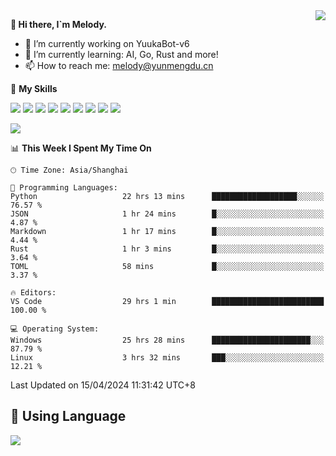 <a href="#">
  <img align="right" src="https://github-readme-stats.vercel.app/api?username=melodyyuuka&count_private=true&show_icons=true" />
</a>

**👋 Hi there, I`m Melody.**

- 🔭 I’m currently working on YuukaBot-v6
- 🌱 I’m currently learning: AI, Go, Rust and more!
- 📫 How to reach me: melody@yunmengdu.cn

🌟 **My Skills** 

![](https://img.shields.io/badge/-Python-3e74a2?style=flat-square&logo=Python&logoColor=fff)
![](https://img.shields.io/badge/-Java-007396?style=flat-square&logo=OpenJDK&logoColor=fff)
![](https://img.shields.io/badge/-Node.js-339933?style=flat-square&logo=Node.js&logoColor=fff)
![](https://img.shields.io/badge/-Git-f05032?style=flat-square&logo=git&logoColor=fff)
![](https://img.shields.io/badge/-PostgreSQL-4169e1?style=flat-square&logo=PostgreSQL&logoColor=fff)
![](https://img.shields.io/badge/-Rust-000000?style=flat-square&logo=rust&logoColor=fff)
![](https://img.shields.io/badge/-VSCode-007acc?style=flat-square&logo=Visual-Studio-Code&logoColor=fff)
![](https://img.shields.io/badge/-FastAPI-009688?style=flat-square&logo=FastAPI&logoColor=fff)
![](https://img.shields.io/badge/-Linux-000000?style=flat-square&logo=Linux&logoColor=fff)


![](https://wakatime.com/badge/user/fa6dc0e2-47c5-4d2d-ae45-69fec6f2122c.svg)

<!--START_SECTION:waka-->
📊 **This Week I Spent My Time On** 

```text
🕑︎ Time Zone: Asia/Shanghai

💬 Programming Languages: 
Python                   22 hrs 13 mins      ███████████████████░░░░░░   76.57 % 
JSON                     1 hr 24 mins        █░░░░░░░░░░░░░░░░░░░░░░░░    4.87 % 
Markdown                 1 hr 17 mins        █░░░░░░░░░░░░░░░░░░░░░░░░    4.44 % 
Rust                     1 hr 3 mins         █░░░░░░░░░░░░░░░░░░░░░░░░    3.64 % 
TOML                     58 mins             █░░░░░░░░░░░░░░░░░░░░░░░░    3.37 % 

🔥 Editors: 
VS Code                  29 hrs 1 min        █████████████████████████   100.00 % 

💻 Operating System: 
Windows                  25 hrs 28 mins      ██████████████████████░░░   87.79 % 
Linux                    3 hrs 32 mins       ███░░░░░░░░░░░░░░░░░░░░░░   12.21 % 
```


 Last Updated on 15/04/2024 11:31:42 UTC+8
<!--END_SECTION:waka-->

## 🥰 **Using Language**

![](https://github-readme-stats.vercel.app/api/wakatime?username=MelodyYuyuko&layout=compact&hide_border=true)
